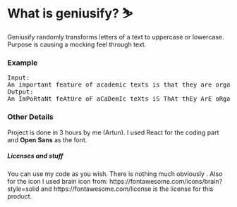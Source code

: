 <h1>What is geniusify? ⛷</h1>
Geniusify randomly transforms letters of a text to uppercase or lowercase. Purpose is causing a mocking feel through text.

<h3>Example</h3>
<pre>
Input:
An important feature of academic texts is that they are organised in a specific way; they have a clear structure.
Output:
An ImPoRtaNt feAtUre oF aCaDemIc teXts iS ThAt thEy ArE oRgaNiSed iN A SpeCiFic waY; tHey haVe A ClEaR sTrUcTuRe.
</pre>

<h3>Other Details</h3>
Project is done in 3 hours by me (Artun). I used React for the coding part and <b>Open Sans</b> as the font.

<h5>Licenses and stuff</h5>
You can use my code as you wish. There is nothing much obviously . Also for the icon I used brain icon from: https://fontawesome.com/icons/brain?style=solid and https://fontawesome.com/license is the license for this product.

